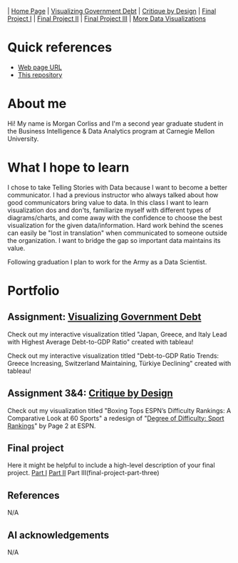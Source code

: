 | [Home Page](https://mcorliss7239.github.io/corliss-dataviz-portfolio/) | [Visualizing Government Debt](visualizing-government-debt) | [Critique by Design](critique-by-design) | [Final Project I](final-project-part-one) | [Final Project II](final-project-part-two) | [Final Project III](final-project-part-three) | [More Data Visualizations](More-Data-Visualizations)

# Quick references

- [Web page URL](https://mcorliss7239.github.io/corliss-dataviz-portfolio/)
- [This repository](https://github.com/mcorliss7239/corliss-dataviz-portfolio)

# About me
Hi! My name is Morgan Corliss and I'm a second year graduate student in the Business Intelligence & Data Analytics program at Carnegie Mellon University.

# What I hope to learn
I chose to take Telling Stories with Data because I want to become a better communicator. I had a previous instructor who always talked about how good communicators bring value to data. In this class I want to learn visualization dos and don'ts, familiarize myself with different types of diagrams/charts, and come away with the confidence to choose the best visualization for the given data/information. Hard work behind the scenes can easily be "lost in translation" when communicated to someone outside the organization. I want to bridge the gap so important data maintains its value. 

Following graduation I plan to work for the Army as a Data Scientist. 

# Portfolio

## Assignment: [Visualizing Government Debt](visualizing-government-debt)
Check out my interactive visualization titled "Japan, Greece, and Italy Lead with Highest Average Debt-to-GDP Ratio" created with tableau!

Check out my interactive visualization titled "Debt-to-GDP Ratio Trends: Greece Increasing, Switzerland Maintaining, Türkiye Declining" created with tableau!

## Assignment 3&4: [Critique by Design](critique-by-design)
Check out my visualization titled "Boxing Tops ESPN’s Difficulty Rankings: A Comparative Look at 60 Sports" a redesign of "[Degree of Difficulty: Sport Rankings](https://www.espn.com/espn/page2/sportSkills)" by Page 2 at ESPN.

## Final project
Here it might be helpful to include a high-level description of your final project. 
[Part I](final-project-part-one)
[Part II](final-project-part-two)
Part III(final-project-part-three)


## References
N/A

## AI acknowledgements
N/A

